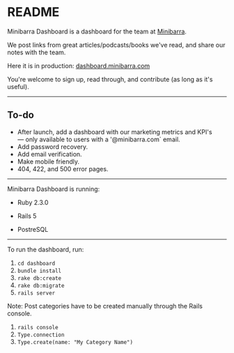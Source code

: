 # README

Minibarra Dashboard is a dashboard for the team at [Minibarra](http://www.minibarra.com). 

We post links from great articles/podcasts/books we've read, and share our notes with the team. 

Here it is in production: 
[dashboard.minibarra.com](http://dashboard.minibarra.com)

You're welcome to sign up, read through, and contribute (as long as it's useful).

***
## To-do

* After launch, add a dashboard with our marketing metrics and KPI's — only available to users with a '@minibarra.com` email.
* Add password recovery.
* Add email verification.
* Make mobile friendly.
* 404, 422, and 500 error pages.

***

Minibarra Dashboard is running:

* Ruby 2.3.0

* Rails 5

* PostreSQL

***

To run the dashboard, run: 

1. `cd dashboard`
2. `bundle install`
2. `rake db:create`
3. `rake db:migrate`
4. `rails server`

Note: Post categories have to be created manually through the Rails console. 

1. `rails console`
2. `Type.connection`
3. `Type.create(name: "My Category Name")`

